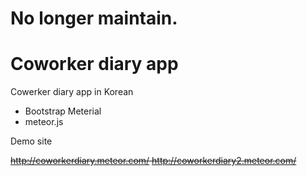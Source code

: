 # No longer maintain.



Coworker diary app
================

Cowerker diary app in Korean


- Bootstrap Meterial
- meteor.js

Demo site

~~http://coworkerdiary.meteor.com/
http://coworkerdiary2.meteor.com/~~
